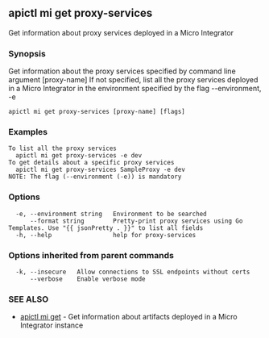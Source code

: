 ## apictl mi get proxy-services

Get information about proxy services deployed in a Micro Integrator

### Synopsis

Get information about the proxy services specified by command line argument [proxy-name]
If not specified, list all the proxy services deployed in a Micro Integrator in the environment specified by the flag --environment, -e

```
apictl mi get proxy-services [proxy-name] [flags]
```

### Examples

```
To list all the proxy services
  apictl mi get proxy-services -e dev
To get details about a specific proxy services
  apictl mi get proxy-services SampleProxy -e dev
NOTE: The flag (--environment (-e)) is mandatory
```

### Options

```
  -e, --environment string   Environment to be searched
      --format string        Pretty-print proxy services using Go Templates. Use "{{ jsonPretty . }}" to list all fields
  -h, --help                 help for proxy-services
```

### Options inherited from parent commands

```
  -k, --insecure   Allow connections to SSL endpoints without certs
      --verbose    Enable verbose mode
```

### SEE ALSO

* [apictl mi get](apictl_mi_get.md)	 - Get information about artifacts deployed in a Micro Integrator instance

